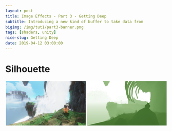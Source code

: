 ```yaml
---
layout: post
title: Image Effects - Part 3 - Getting Deep
subtitle: Introducing a new kind of buffer to take data from
bigimg: /img/tut1/part3-banner.png
tags: [shaders, unity]
nice-slug: Getting Deep
date: 2019-04-12 03:00:00
---
```


# Silhouette

![Silhouette](/img/tut1/part3-silhouette.png)
